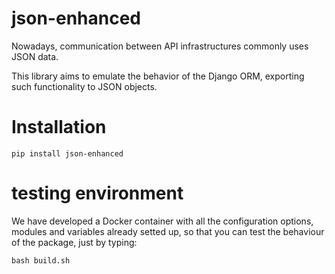 # json-enhanced
Nowadays, communication between API infrastructures commonly uses JSON data. 

This library aims to emulate the behavior of the Django ORM, exporting such functionality to JSON objects.

# Installation

```
pip install json-enhanced
```

# testing environment

We have developed a Docker container with all the configuration options, modules and variables already setted up, so that you can test the behaviour of the package, just by typing:

```bash build.sh```